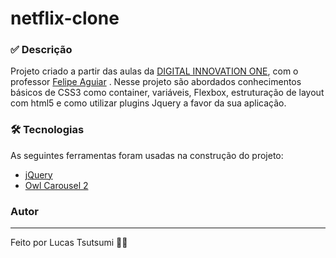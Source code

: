 # netflix-clone

### ✅ Descrição

Projeto criado a partir das aulas da [DIGITAL INNOVATION ONE](https://digitalinnovation.one/),  com o professor [Felipe Aguiar](https://github.com/felipeAguiarCode/felipeAguiarcode.github.io/commits?author=felipeAguiarCode) . Nesse projeto são abordados  conhecimentos básicos de CSS3 como container, variáveis, Flexbox, estruturação de layout com html5 e como utilizar plugins Jquery a favor da sua aplicação.

### 🛠 Tecnologias

As seguintes ferramentas foram usadas na construção do projeto: 

- [jQuery](https://jquery.com/)
- [Owl Carousel 2](https://owlcarousel2.github.io/OwlCarousel2/)

### Autor

---

Feito por Lucas Tsutsumi 👋🏽 


